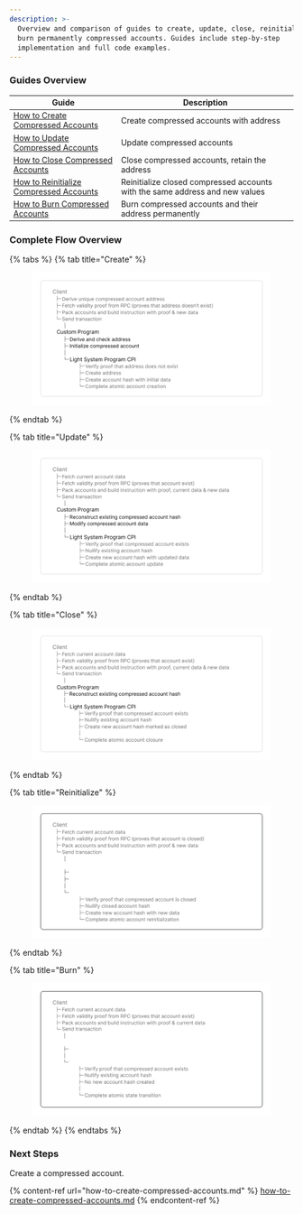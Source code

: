 ```yaml
---
description: >-
  Overview and comparison of guides to create, update, close, reinitialize, and
  burn permanently compressed accounts. Guides include step-by-step
  implementation and full code examples.
---
```


### Guides Overview <a href="#subsection-jvtgde75u" id="subsection-jvtgde75u"></a>

| Guide                                                                                 | Description                                                                  |
| ------------------------------------------------------------------------------------- | ---------------------------------------------------------------------------- |
| [How to Create Compressed Accounts](how-to-create-compressed-accounts.md)             | Create compressed accounts with address                                    |
| [How to Update Compressed Accounts](how-to-update-compressed-accounts.md)             | Update compressed accounts                                                   |
| [How to Close Compressed Accounts](how-to-close-compressed-accounts.md)               | Close compressed accounts, retain the address                                |
| [How to Reinitialize Compressed Accounts](how-to-reinitialize-compressed-accounts.md) | Reinitialize closed compressed accounts with the same address and new values |
| [How to Burn Compressed Accounts](how-to-burn-compressed-accounts.md)                 | Burn compressed accounts and their address permanently                       |

### Complete Flow Overview

{% tabs %}
{% tab title="Create" %}
<figure><picture><source srcset="../../.gitbook/assets/Untitled.png" media="(prefers-color-scheme: dark)"><img src="../../.gitbook/assets/image (22).png" alt=""></picture><figcaption></figcaption></figure>
{% endtab %}

{% tab title="Update" %}
<figure><picture><source srcset="../../.gitbook/assets/Untitled (1).png" media="(prefers-color-scheme: dark)"><img src="../../.gitbook/assets/image (20).png" alt=""></picture><figcaption></figcaption></figure>
{% endtab %}

{% tab title="Close" %}
<figure><picture><source srcset="../../.gitbook/assets/Untitled (4).png" media="(prefers-color-scheme: dark)"><img src="../../.gitbook/assets/image (23).png" alt=""></picture><figcaption></figcaption></figure>
{% endtab %}

{% tab title="Reinitialize" %}
<figure><img src="../../.gitbook/assets/Untitled (5).png" alt=""><figcaption></figcaption></figure>
{% endtab %}

{% tab title="Burn" %}
<figure><img src="../../.gitbook/assets/Untitled (6).png" alt=""><figcaption></figcaption></figure>
{% endtab %}
{% endtabs %}

### Next Steps

Create a compressed account.

{% content-ref url="how-to-create-compressed-accounts.md" %}
[how-to-create-compressed-accounts.md](how-to-create-compressed-accounts.md)
{% endcontent-ref %}
